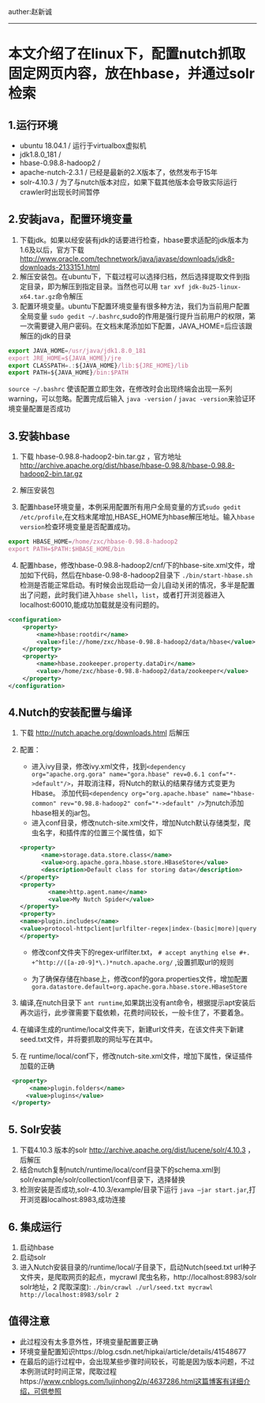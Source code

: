 auther:赵新诚

---

# 本文介绍了在linux下，配置nutch抓取固定网页内容，放在hbase，并通过solr检索
## 1.运行环境
- ubuntu 18.04.1 / 运行于virtualbox虚拟机
- jdk1.8.0_181 / 
- hbase-0.98.8-hadoop2 / 
- apache-nutch-2.3.1 / 已经是最新的2.X版本了，依然发布于15年
- solr-4.10.3 / 为了与nutch版本对应，如果下载其他版本会导致实际运行crawler时出现长时间暂停

## 2.安装java，配置环境变量
1. 下载jdk。如果以经安装有jdk的话要进行检查，hbase要求适配的jdk版本为1.6及以后，官方下载
http://www.oracle.com/technetwork/java/javase/downloads/jdk8-downloads-2133151.html
2. 解压安装包。在ubuntu下，下载过程可以选择归档，然后选择提取文件到指定目录，即为解压到指定目录。当然也可以用 `tar xvf jdk-8u25-linux-x64.tar.gz`命令解压
3. 配置环境变量。ubuntu下配置环境变量有很多种方法，我们为当前用户配置全局变量 `sudo gedit ~/.bashrc`,sudo的作用是强行提升当前用户的权限，第一次需要键入用户密码。在文档末尾添加如下配置，JAVA_HOME=后应该跟解压的jdk的目录
```js
export JAVA_HOME=/usr/java/jdk1.8.0_181
export JRE_HOME=${JAVA_HOME}/jre
export CLASSPATH=.:${JAVA_HOME}/lib:${JRE_HOME}/lib
export PATH=${JAVA_HOME}/bin:$PATH
```
`source ~/.bashrc` 使该配置立即生效，在修改时会出现终端会出现一系列warning，可以忽略。配置完成后输入 `java -version` / `javac -version`来验证环境变量配置是否成功

## 3.安装hbase 
1. 下载 hbase-0.98.8-hadoop2-bin.tar.gz ，官方地址 http://archive.apache.org/dist/hbase/hbase-0.98.8/hbase-0.98.8-hadoop2-bin.tar.gz

2. 解压安装包
3. 配置hbase环境变量，本例采用配置所有用户全局变量的方式`sudo gedit /etc/profile`,在文档末尾增加,HBASE_HOME为hbase解压地址。输入`hbase version`检查环境变量是否配置成功。

```js
export HBASE_HOME=/home/zxc/hbase-0.98.8-hadoop2
export PATH=$PATH:$HBASE_HOME/bin
```
4. 配置hbase，修改hbase-0.98.8-hadoop2/cnf/下的hbase-site.xml文件，增加如下代码，然后在hbase-0.98-8-hadoop2目录下 `./bin/start-hbase.sh`检测是否能正常启动。有时候会出现启动一会儿自动关闭的情况，多半是配置出了问题，此时我们进入`hbase shell`，`list`，或者打开浏览器进入localhost:60010,能成功加载就是没有问题的。

```xml
<configuration>
    <property>
        <name>hbase:rootdir</name>
        <value>file://home/zxc/hbase-0.98.8-hadoop2/data/hbase</value>
    </property>
    <property>
        <name>hbase.zookeeper.property.dataDir</name>
        <value>/home/zxc/hbase-0.98.8-hadoop2/data/zookeeper</value>
    </property>
</configuration>
```

## 4.Nutch的安装配置与编译
1. 下载 http://nutch.apache.org/downloads.html 后解压
2. 配置：
    - 进入ivy目录，修改ivy.xml文件，找到` <dependency org="apache.org.gora" name="gora.hbase" rev=0.6.1 conf="*->default"/> `，并取消注释，将Nutch的默认的结果存储方式变更为Hbase。 添加代码`<dependency org="org.apache.hbase" name="hbase-common" rev="0.98.8-hadoop2" conf="*->default" />`为nutch添加hbase相关的jar包。
    - 进入conf目录，修改nutch-site.xml文件，增加Nutch默认存储类型，爬虫名字，和插件库的位置三个属性值，如下

    ```xml
    <property>  
          <name>storage.data.store.class</name>  
          <value>org.apache.gora.hbase.store.HBaseStore</value>  
          <description>Default class for storing data</description>  
    </property>  
    <property>  
            <name>http.agent.name</name>  
            <value>My Nutch Spider</value>  
    </property>  
    <property>
    <name>plugin.includes</name>
    <value>protocol-httpclient|urlfilter-regex|index-(basic|more)|query-(basic|site|url|lang)|indexer-solr|nutch-extensionpoints|protocol-httpclient|urlfilter-regex|parse-(text|html|msexcel|msword|mspowerpoint|pdf)|summary-basic|scoring-opic|urlnormalizer-(pass|regex|basic)protocol-http|urlfilter-regex|parse-(html|tika|metatags)|index-(basic|anchor|more|metadata)</value>
    </property>
    ```

    - 修改conf文件夹下的regex-urlfilter.txt， ` # accept anything else
  #+.
  +^http://([a-z0-9]*\.)*nutch.apache.org/ ` ,设置抓取url的规则

   - 为了确保存储在hbase上，修改conf的gora.properties文件，增加配置 `gora.datastore.default=org.apache.gora.hbase.store.HBaseStore`
3. 编译,在nutch目录下 `ant runtime`,如果跳出没有ant命令，根据提示apt安装后再次运行，此步骤需要下载依赖，花费时间较长，一般卡住了，不要着急。
4. 在编译生成的runtime/local文件夹下，新建url文件夹，在该文件夹下新建seed.txt文件，并将要抓取的网址写在其中。
5. 在 runtime/local/conf下，修改nutch-site.xml文件，增加下属性，保证插件加载的正确

```xml
 <property>
      <name>plugin.folders</name>
     <value>plugins</value>
 </property>
 ```

## 5. Solr安装
1. 下载4.10.3 版本的solr  http://archive.apache.org/dist/lucene/solr/4.10.3 ，后解压
2. 结合nutch复制nutch/runtime/local/conf目录下的schema.xml到solr/example/solr/collection1/conf目录下，选择替换
3. 检测安装是否成功,solr-4.10.3/example/目录下运行 `java –jar start.jar`,打开浏览器localhost:8983,成功连接

## 6. 集成运行
1. 启动hbase
2. 启动solr
3. 进入Nutch安装目录的/runtime/local/子目录下，启动Nutch(seed.txt url种子文件夹，是爬取网页的起点，mycrawl 爬虫名称，http://localhost:8983/solr solr地址，2 爬取深度):
`./bin/crawl ./url/seed.txt mycrawl http://localhost:8983/solr 2`

## 值得注意
- 此过程没有太多意外性，环境变量配置要正确
- 环境变量配置知识https://blog.csdn.net/hipkai/article/details/41548677
- 在最后的运行过程中，会出现某些步骤时间较长，可能是因为版本问题，不过本例测试时时间正常，爬取过程https://www.cnblogs.com/lujinhong2/p/4637286.html这篇博客有详细介绍，可供参照
